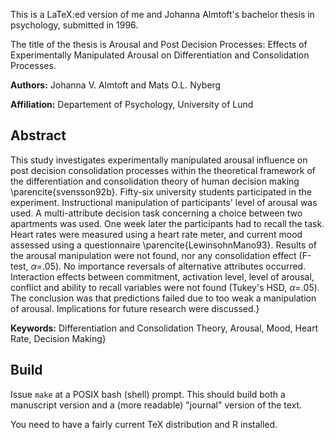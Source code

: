 
This is a LaTeX:ed version of me and Johanna Almtoft's bachelor thesis
in psychology, submitted in 1996.

The title of the thesis is Arousal and Post Decision Processes:
Effects of Experimentally Manipulated Arousal on Differentiation and
Consolidation Processes.

__Authors:__ Johanna V. Almtoft and Mats O.L. Nyberg

__Affiliation:__ Departement of Psychology, University of Lund


Abstract
--------

This study investigates experimentally manipulated arousal influence
on post decision consolidation processes within the theoretical
framework of the differentiation and consolidation theory of human
decision making \parencite{svensson92b}.  Fifty-six university
students participated in the experiment.  Instructional manipulation
of participants' level of arousal was used. A multi-attribute decision
task concerning a choice between two apartments was used.  One week
later the participants had to recall the task.  Heart rates were
measured using a heart rate meter, and current mood assessed using a
questionnaire \parencite{LewinsohnMano93}.  Results of the arousal
manipulation were not found, nor any consolidation effect (F-test,
$\alpha$=.05).  No importance reversals of alternative attributes
occurred.  Interaction effects between commitment, activation level,
level of arousal, conflict and ability to recall variables were not
found (Tukey's HSD, $\alpha$=.05).  The conclusion was that
predictions failed due to too weak a manipulation of arousal.
Implications for future research were discussed.}

__Keywords:__ Differentiation and Consolidation Theory, Arousal, Mood,
  Heart Rate, Decision Making}



Build
-----

Issue `make` at a POSIX bash (shell) prompt. This should build both a
manuscript version and a (more readable) "journal" version of the
text.

You need to have a fairly current TeX distribution and R installed.

